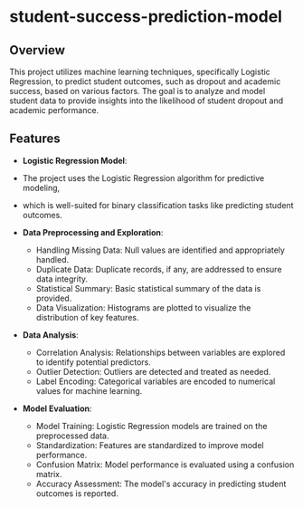 # student-success-prediction-model

## Overview
This project utilizes machine learning techniques, specifically Logistic Regression, to predict student outcomes, 
such as dropout and academic success, based on various factors. The goal is to analyze and model student data to provide 
insights into the likelihood of student dropout and academic performance.

## Features

- **Logistic Regression Model**:
- The project uses the Logistic Regression algorithm for predictive modeling,
- which is well-suited for binary classification tasks like predicting student outcomes.

- **Data Preprocessing and Exploration**:
  - Handling Missing Data: Null values are identified and appropriately handled.
  - Duplicate Data: Duplicate records, if any, are addressed to ensure data integrity.
  - Statistical Summary: Basic statistical summary of the data is provided.
  - Data Visualization: Histograms are plotted to visualize the distribution of key features.

- **Data Analysis**:
  - Correlation Analysis: Relationships between variables are explored to identify potential predictors.
  - Outlier Detection: Outliers are detected and treated as needed.
  - Label Encoding: Categorical variables are encoded to numerical values for machine learning.

- **Model Evaluation**:
  - Model Training: Logistic Regression models are trained on the preprocessed data.
  - Standardization: Features are standardized to improve model performance.
  - Confusion Matrix: Model performance is evaluated using a confusion matrix.
  - Accuracy Assessment: The model's accuracy in predicting student outcomes is reported.
